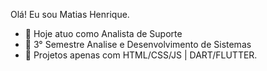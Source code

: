 Olá! Eu sou Matias Henrique.

- 🔭 Hoje atuo como Analista de Suporte
- 🥹 3° Semestre Analise e Desenvolvimento de Sistemas 
- 🌱 Projetos apenas com HTML/CSS/JS | DART/FLUTTER.


